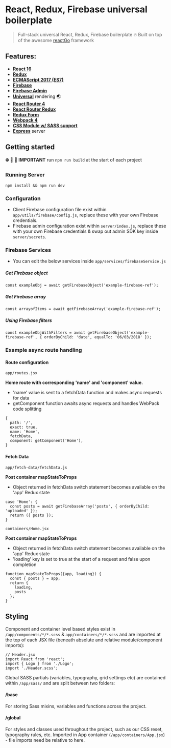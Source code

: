# React, Redux, Firebase universal boilerplate

> Full-stack universal React, Redux, Firebase boilerplate :fire: Built on top of the awesome [reactGo](https://github.com/reactGo/reactGo) framework

## Features:
- [**React 16**](https://facebook.github.io/react/)
- [**Redux**](https://github.com/reactjs/redux)
- [**ECMAScript 2017 (ES7)**](https://developer.mozilla.org/en-US/docs/Web/JavaScript/New_in_JavaScript/ECMAScript_Next_support_in_Mozilla)
- [**Firebase**](https://firebase.google.com/)
- [**Firebase Admin**](https://firebase.google.com/docs/admin/setup)
- [**Universal**](https://medium.com/@ghengeveld/isomorphism-vs-universal-javascript-4b47fb481beb#.4x2t3jlmx) rendering :earth_asia:
- [**React Router 4**](https://github.com/reactjs/react-router)
- [**React Router Redux**](https://github.com/reactjs/react-router-redux)
- [**Redux Form**](https://redux-form.com/7.4.2/)
- [**Webpack 4**](https://github.com/webpack/webpack)
- [**CSS Module w/ SASS support**](https://github.com/css-modules/css-modules)
- [**Express**](https://expressjs.com/en/api.html) server

## Getting started

⛔️ 📛 🚫 **IMPORTANT** run `npm run build` at the start of each project

### Running Server

`npm install && npm run dev`

### Configuration

- Client Firebase configuration file exist within `app/utils/firebase/config.js`, replace these with your own Firebase credentials.
- Firebase admin configuration exist within `server/index.js`, replace these with your own Firebase credentials & swap out admin SDK key inside `server/secrets`.

### Firebase Services

- You can edit the below services inside `app/services/firebaseService.js`

##### Get Firebase object

```
const exampleObj = await getFirebaseObject('example-firebase-ref');
```

##### Get Firebase array

```
const arrayofItems = await getFirebaseArray('example-firebase-ref');
```

##### Using Firebase filters

```
const exampleObjWithFilters = await getFirebaseObject('example-firebase-ref', { orderByChild: 'date', equalTo: '06/03/2018' });
```

### Example async route handling

#### Route configuration

`app/routes.jsx`

**Home route with corresponding 'name' and 'component' value.**
- 'name' value is sent to a fetchData function and makes async requests for data
- getComponent function awaits async requests and handles WebPack code splitting

```
{
  path: '/',
  exact: true,
  name: 'Home',
  fetchData,
  component: getComponent('Home'),
}
```

#### Fetch Data

`app/fetch-data/fetchData.js`

**Post container mapStateToProps**
- Object returned in fetchData switch statement becomes available on the 'app' Redux state

```
case 'Home': {
  const posts = await getFirebaseArray('posts', { orderByChild: 'uploaded' });
  return ({ posts });
}
```
`containers/Home.jsx`

**Post container mapStateToProps**
- Object returned in fetchData switch statement becomes available on the 'app' Redux state
- 'loading' key is set to true at the start of a request and false upon completion

```
function mapStateToProps({app, loading}) {
  const { posts } = app;
  return {
    loading,
    posts
  };
}
```

## Styling

Component and container level based styles exist in `/app/components/*/*.scss` & `app/containers/*/*.scss` and are imported at the top of each JSX file (beneath absolute and relative module/component imports):

```
// Header.jsx
import React from 'react';
import { Logo } from './Logo';
import './Header.scss';
```

Global SASS partials (variables, typography, grid settings etc) are contained within `/app/sass/` and are split between two folders:

#### /base

For storing Sass mixins, variables and functions across the project.

#### /global

For styles and classes used throughout the project, such as our CSS reset, typography rules, etc. Imported in App container (`/app/containers/App.jsx`) - file imports need be relative to here.
